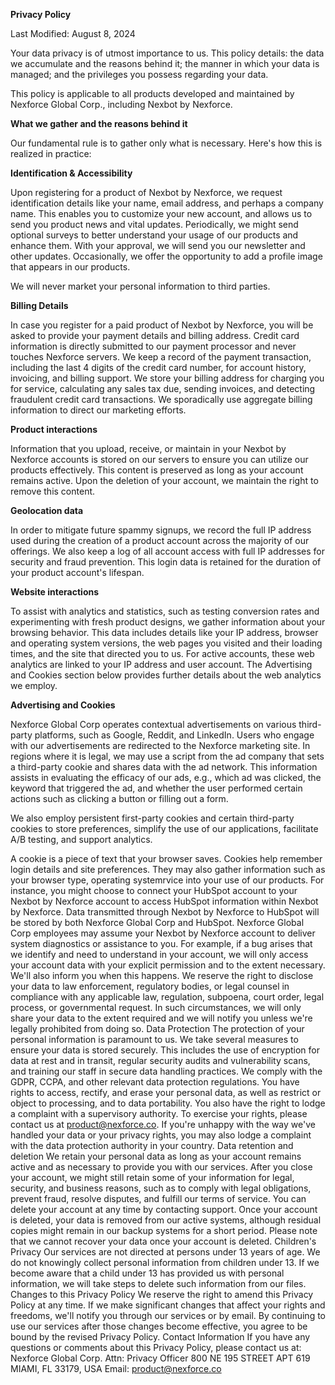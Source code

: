 **Privacy Policy**

Last Modified: August 8, 2024

Your data privacy is of utmost importance to us. This policy details: the data we accumulate and the reasons behind it; the manner in which your data is managed; and the privileges you possess regarding your data.

This policy is applicable to all products developed and maintained by Nexforce Global Corp., including Nexbot by Nexforce.

**What we gather and the reasons behind it**

Our fundamental rule is to gather only what is necessary. Here's how this is realized in practice:

**Identification & Accessibility**

Upon registering for a product of Nexbot by Nexforce, we request identification details like your name, email address, and perhaps a company name. This enables you to customize your new account, and allows us to send you product news and vital updates. Periodically, we might send optional surveys to better understand your usage of our products and enhance them. With your approval, we will send you our newsletter and other updates. Occasionally, we offer the opportunity to add a profile image that appears in our products.

We will never market your personal information to third parties.

**Billing Details**

In case you register for a paid product of Nexbot by Nexforce, you will be asked to provide your payment details and billing address. Credit card information is directly submitted to our payment processor and never touches Nexforce servers. We keep a record of the payment transaction, including the last 4 digits of the credit card number, for account history, invoicing, and billing support. We store your billing address for charging you for service, calculating any sales tax due, sending invoices, and detecting fraudulent credit card transactions. We sporadically use aggregate billing information to direct our marketing efforts.

**Product interactions**

Information that you upload, receive, or maintain in your Nexbot by Nexforce accounts is stored on our servers to ensure you can utilize our products effectively. This content is preserved as long as your account remains active. Upon the deletion of your account, we maintain the right to remove this content.

**Geolocation data**

In order to mitigate future spammy signups, we record the full IP address used during the creation of a product account across the majority of our offerings. We also keep a log of all account access with full IP addresses for security and fraud prevention. This login data is retained for the duration of your product account's lifespan.

**Website interactions**

To assist with analytics and statistics, such as testing conversion rates and experimenting with fresh product designs, we gather information about your browsing behavior. This data includes details like your IP address, browser and operating system versions, the web pages you visited and their loading times, and the site that directed you to us. For active accounts, these web analytics are linked to your IP address and user account. The Advertising and Cookies section below provides further details about the web analytics we employ.

**Advertising and Cookies**

Nexforce Global Corp operates contextual advertisements on various third-party platforms, such as Google, Reddit, and LinkedIn. Users who engage with our advertisements are redirected to the Nexforce marketing site. In regions where it is legal, we may use a script from the ad company that sets a third-party cookie and shares data with the ad network. This information assists in evaluating the efficacy of our ads, e.g., which ad was clicked, the keyword that triggered the ad, and whether the user performed certain actions such as clicking a button or filling out a form.

We also employ persistent first-party cookies and certain third-party cookies to store preferences, simplify the use of our applications, facilitate A/B testing, and support analytics.

A cookie is a piece of text that your browser saves. Cookies help remember login details and site preferences. They may also gather information such as your browser type, operating systemrvice into your use of our products. For instance, you might choose to connect your HubSpot account to your Nexbot by Nexforce account to access HubSpot information within Nexbot by Nexforce. Data transmitted through Nexbot by Nexforce to HubSpot will be stored by both Nexforce Global Corp and HubSpot.
Nexforce Global Corp employees may assume your Nexbot by Nexforce account to deliver system diagnostics or assistance to you. For example, if a bug arises that we identify and need to understand in your account, we will only access your account data with your explicit permission and to the extent necessary. We'll also inform you when this happens.
We reserve the right to disclose your data to law enforcement, regulatory bodies, or legal counsel in compliance with any applicable law, regulation, subpoena, court order, legal process, or governmental request. In such circumstances, we will only share your data to the extent required and we will notify you unless we're legally prohibited from doing so.
Data Protection
The protection of your personal information is paramount to us. We take several measures to ensure your data is stored securely. This includes the use of encryption for data at rest and in transit, regular security audits and vulnerability scans, and training our staff in secure data handling practices.
We comply with the GDPR, CCPA, and other relevant data protection regulations. You have rights to access, rectify, and erase your personal data, as well as restrict or object to processing, and to data portability. You also have the right to lodge a complaint with a supervisory authority.
To exercise your rights, please contact us at product@nexforce.co. If you're unhappy with the way we've handled your data or your privacy rights, you may also lodge a complaint with the data protection authority in your country.
Data retention and deletion
We retain your personal data as long as your account remains active and as necessary to provide you with our services. After you close your account, we might still retain some of your information for legal, security, and business reasons, such as to comply with legal obligations, prevent fraud, resolve disputes, and fulfill our terms of service.
You can delete your account at any time by contacting support. Once your account is deleted, your data is removed from our active systems, although residual copies might remain in our backup systems for a short period. Please note that we cannot recover your data once your account is deleted.
Children's Privacy
Our services are not directed at persons under 13 years of age. We do not knowingly collect personal information from children under 13. If we become aware that a child under 13 has provided us with personal information, we will take steps to delete such information from our files.
Changes to this Privacy Policy
We reserve the right to amend this Privacy Policy at any time. If we make significant changes that affect your rights and freedoms, we'll notify you through our services or by email. By continuing to use our services after those changes become effective, you agree to be bound by the revised Privacy Policy.
Contact Information
If you have any questions or comments about this Privacy Policy, please contact us at:
Nexforce Global Corp.
Attn: Privacy Officer
800 NE 195 STREET APT 619 MIAMI, FL 33179, USA
Email: product@nexforce.co
